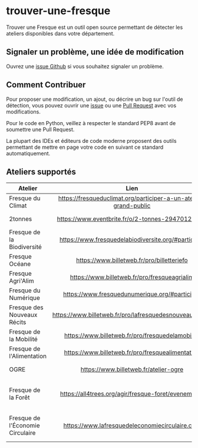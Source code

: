 # trouver-une-fresque

Trouver une Fresque est un outil open source permettant de détecter les ateliers disponibles dans votre département.

## Signaler un problème, une idée de modification

Ouvrez une [issue Github](https://github.com/thomas-bouvier/trouver-une-fresque/issues/new) si vous souhaitez signaler un problème.

## Comment Contribuer

Pour proposer une modification, un ajout, ou décrire un bug sur l'outil de détection, vous pouvez ouvrir une [issue](https://github.com/thomas-bouvier/trouver-une-fresque/issues/new) ou une [Pull Request](https://github.com/thomas-bouvier/trouver-une-fresque/pulls) avec vos modifications. 

Pour le code en Python, veillez à respecter le standard PEP8 avant de soumettre une Pull Request.

La plupart des IDEs et éditeurs de code moderne proposent des outils permettant de mettre en page votre code en suivant ce standard automatiquement.

## Ateliers supportés

| Atelier       | Lien           | Source | Supporté  |
| ------------- |:-------------:| :-----:| :-----:|
| Fresque du Climat | https://fresqueduclimat.org/participer-a-un-atelier-grand-public | API Eventbrite | En cours |
| 2tonnes | https://www.eventbrite.fr/o/2-tonnes-29470123869 | API Eventbrite | En cours |
| Fresque de la Biodiversité | https://www.fresquedelabiodiversite.org/#participer | Scraping Billetweb | En cours |
| Fresque Océane | https://www.billetweb.fr/pro/billetteriefo | Scraping Billetweb | En cours |
| Fresque Agri'Alim | https://www.billetweb.fr/pro/fresqueagrialim | Scraping Billetweb | En cours |
| Fresque du Numérique | https://www.fresquedunumerique.org/#participer | Scraping Billetweb | En cours |
| Fresque des Nouveaux Récits | https://www.billetweb.fr/pro/lafresquedesnouveauxrecits | Scraping Billetweb | En cours |
| Fresque de la Mobilité | https://www.billetweb.fr/pro/fresquedelamobilite | Scraping Billetweb | En cours |
| Fresque de l'Alimentation | https://www.billetweb.fr/pro/fresquealimentation | Scraping Billetweb | En cours |
| OGRE | https://www.billetweb.fr/atelier-ogre | Scraping Billetweb | En cours |
| Fresque de la Forêt | https://all4trees.org/agir/fresque-foret/evenements | | Pas prévu pour le moment |
| Fresque de l'Économie Circulaire | https://www.lafresquedeleconomiecirculaire.com | | Pas prévu pour le moment |

